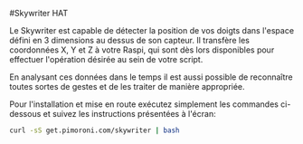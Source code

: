 <!--
---
name: Skywriter HAT
class: board
type: autre
formfactor: HAT
manufacturer: Pimoroni
description: un capteur de mouvements 3D
url: http://shop.pimoroni.com/products/skywriter-hat
github: https://github.com/pimoroni/skywriter-hat
buy: http://shop.pimoroni.com/products/skywriter-hat
image: 'skywriter-hat.png'
pincount: 40
eeprom: yes
pin:
  '3':
    mode: i2c
  '5':
    mode: i2c
  '11':
    name: reset
  '13':
    name: transfer
-->
#Skywriter HAT

Le Skywriter est capable de détecter la position de vos doigts dans l'espace défini en 3 dimensions au dessus de son capteur. Il transfère les coordonnées X, Y et Z à votre Raspi, qui sont dès lors disponibles pour effectuer l'opération désirée au sein de votre script.

En analysant ces données dans le temps il est aussi possible de reconnaître toutes sortes de gestes et de les traiter de manière appropriée.

Pour l'installation et mise en route exécutez simplement les commandes ci-dessous et suivez les instructions présentées à l'écran:

```bash
curl -sS get.pimoroni.com/skywriter | bash
```
